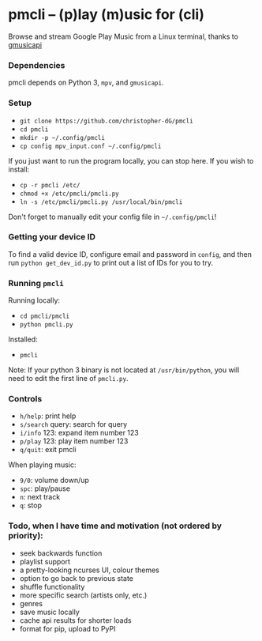 # pmcli – (p)lay (m)usic for (cli)
Browse and stream Google Play Music from a Linux terminal, thanks to [gmusicapi](https://github.com/simon-weber/gmusicapi)

### Dependencies 
pmcli depends on Python 3, `mpv`, and `gmusicapi`.

### Setup
- `git clone https://github.com/christopher-dG/pmcli`
- `cd pmcli`
- `mkdir -p ~/.config/pmcli`
- `cp config mpv_input.conf ~/.config/pmcli`

If you just want to run the program locally, you can stop here. If you wish to install:
- `cp -r pmcli /etc/`
- `chmod +x /etc/pmcli/pmcli.py`
- `ln -s /etc/pmcli/pmcli.py /usr/local/bin/pmcli`

Don't forget to manually edit your config file in `~/.config/pmcli`!

### Getting your device ID
To find a valid device ID, configure email and password in `config`, and then run `python get_dev_id.py` to print out a list of IDs for you to try.

### Running `pmcli`
Running locally: 
- `cd pmcli/pmcli`
- `python pmcli.py`

Installed:
- `pmcli`

Note: If your python 3 binary is not located at `/usr/bin/python`, you will need to edit the first line of `pmcli.py`. 

### Controls
- `h/help`: print help
- `s/search` query: search for query
- `i/info` 123: expand item number 123
- `p/play` 123: play item number 123
- `q/quit`: exit pmcli

When playing music:

- `9/0`: volume down/up
- `spc`: play/pause
- `n`: next track
- `q`: stop

### Todo, when I have time and motivation (not ordered by priority):
- seek backwards function
- playlist support
- a pretty-looking ncurses UI, colour themes
- option to go back to previous state
- shuffle functionality
- more specific search (artists only, etc.)
- genres
- save music locally
- cache api results for shorter loads
- format for pip, upload to PyPI
